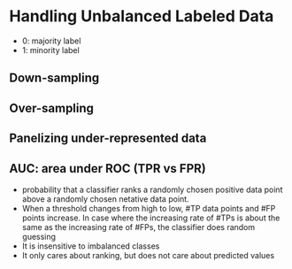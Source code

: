 
# Handling Unbalanced Labeled Data
* 0: majority label
* 1: minority label

## Down-sampling

## Over-sampling

## Panelizing under-represented data

## AUC: area under ROC (TPR vs FPR)
* probability that a classifier ranks a randomly chosen positive data point
  above a randomly chosen netative data point.
* When a threshold changes from high to low, #TP data points and #FP points increase.
  In case where the increasing rate of #TPs is about the same as the increasing
  rate of #FPs, the classifier does random guessing
* It is insensitive to imbalanced classes
* It only cares about ranking, but does not care about predicted values


